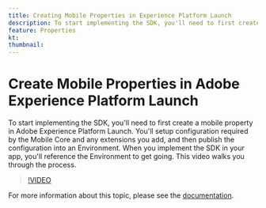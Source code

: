 ```yaml
---
title: Creating Mobile Properties in Experience Platform Launch
description: To start implementing the SDK, you'll need to first create a mobile property in Adobe Experience Platform Launch. You'll setup configuration required by the Mobile Core and any extensions you add, and then publish the configuration into an Environment. When you implement the SDK in your app, you'll reference the Environment to get going. This video walks you through the process.
feature: Properties
kt: 
thumbnail: 
---
```


# Create Mobile Properties in Adobe Experience Platform Launch

To start implementing the SDK, you'll need to first create a mobile property in Adobe Experience Platform Launch. You'll setup configuration required by the Mobile Core and any extensions you add, and then publish the configuration into an Environment. When you implement the SDK in your app, you'll reference the Environment to get going. This video walks you through the process.

>[!VIDEO](https://video.tv.adobe.com/v/26264/?quality=12&learn=on)

For more information about this topic, please see the [documentation](https://aep-sdks.gitbook.io/docs/).
